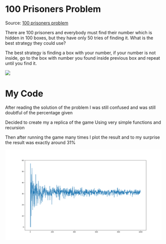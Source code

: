 # 100 Prisoners Problem
Source: <a href="https://en.wikipedia.org/wiki/100_prisoners_problem">100 prisoners problem</a>
<p>
There are 100 prisoners and everybody must find their number which is hidden in 100 boxes, but they have only 50 tries of finding it. What is the best strategy they could use?
</p>
<p>
  The best strategy is finding a box with your number, if your number is not inside, go to the box with number you found inside previous box and repeat until you find it. 
</p>


<img src="https://upload.wikimedia.org/wikipedia/commons/0/05/100_prisoners_problem_qtl1.svg" />

# My Code
<p>
  After reading the solution of the problem I was still confused and was still doubtful of the percentage given
</p>
<p>
  Decided to create my a replica of the game Using very simple functions and recursion
</p>
<p>
  Then after running the game many times I plot the result and to my surprise the result was exactly around 31%
</p>
<img src = "Figure_1.png" />
